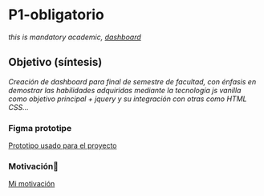 # P1-obligatorio
_this is mandatory academic, [dashboard](https://pablodelfante.github.io/P1-obligatorio/)_

## Objetivo (síntesis)
_Creación de dashboard para final de semestre de facultad, con énfasis en demostrar las habilidades adquiridas mediante la tecnología js vanilla como objetivo principal + jquery y su integración con otras como HTML CSS..._

### Figma prototipe
[Prototipo usado para el proyecto](https://www.figma.com/file/3ddIEwlSBEkqcHiSXSeXhc/JS-Dashboard?node-id=0%3A1)

### Motivación🚀
[Mi motivación](https://www.youtube.com/watch?v=n9kUnacewDA&ab_channel=PopArtDiscos)
